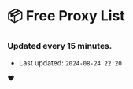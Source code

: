 # :package: Free Proxy List
### Updated every 15 minutes.

- Last updated: `2024-08-24 22:20`

:heart:

